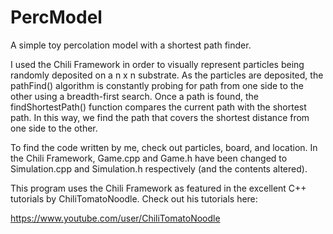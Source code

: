 # PercModel

A simple toy percolation model with a shortest path finder.

I used the Chili Framework in order to visually represent particles being randomly deposited on a n x n substrate. As the particles are deposited, the pathFind() algorithm is constantly probing for path from one side to the other using a breadth-first search. Once a path is found, the findShortestPath() function compares the current path with the shortest path. In this way, we find the path that covers the shortest distance from one side to the other.

To find the code written by me, check out particles, board, and location. In the Chili Framework, Game.cpp and Game.h have been changed to Simulation.cpp and Simulation.h respectively (and the contents altered).

This program uses the Chili Framework as featured in the excellent C++ tutorials by ChiliTomatoNoodle. Check out his tutorials here:

https://www.youtube.com/user/ChiliTomatoNoodle
